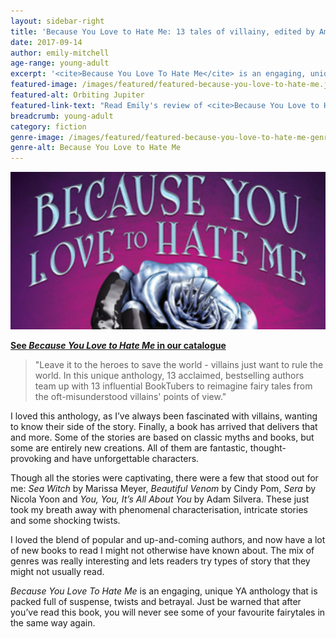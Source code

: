 ```yaml
---
layout: sidebar-right
title: 'Because You Love to Hate Me: 13 tales of villainy, edited by Ameriie'
date: 2017-09-14
author: emily-mitchell
age-range: young-adult
excerpt: '<cite>Because You Love To Hate Me</cite> is an engaging, unique YA anthology that is packed full of suspense, twists and betrayal.'
featured-image: /images/featured/featured-because-you-love-to-hate-me.jpg
featured-alt: Orbiting Jupiter
featured-link-text: "Read Emily's review of <cite>Because You Love to Hate Me: 13 tales of villainy</cite>, edited by Ameriie."
breadcrumb: young-adult
category: fiction
genre-image: /images/featured/featured-because-you-love-to-hate-me-genre.jpg
genre-alt: Because You Love to Hate Me
---
```


![Because You Love to Hate Me](/images/featured/featured-because-you-love-to-hate-me.jpg)

**[See <cite>Because You Love to Hate Me</cite> in our catalogue](https://suffolk.spydus.co.uk/cgi-bin/spydus.exe/ENQ/OPAC/BIBENQ?BRN=2173645)**

> "Leave it to the heroes to save the world - villains just want to rule the world. In this unique anthology, 13 acclaimed, bestselling authors team up with 13 influential BookTubers to reimagine fairy tales from the oft-misunderstood villains' points of view."

I loved this anthology, as I’ve always been fascinated with villains, wanting to know their side of the story. Finally, a book has arrived that delivers that and more. Some of the stories are based on classic myths and books, but some are entirely new creations. All of them are fantastic, thought-provoking and have unforgettable characters.

Though all the stories were captivating, there were a few that stood out for me: <cite>Sea Witch</cite> by Marissa Meyer, <cite>Beautiful Venom</cite> by Cindy Pom, <cite>Sera</cite> by Nicola Yoon and <cite>You, You, It’s All About You</cite> by Adam Silvera. These just took my breath away with phenomenal characterisation, intricate stories and some shocking twists.

I loved the blend of popular and up-and-coming authors, and now have a lot of new books to read I might not otherwise have known about. The mix of genres was really interesting and lets readers try types of story that they might not usually read.

<cite>Because You Love To Hate Me</cite> is an engaging, unique YA anthology that is packed full of suspense, twists and betrayal. Just be warned that after you’ve read this book, you will never see some of your favourite fairytales in the same way again.
